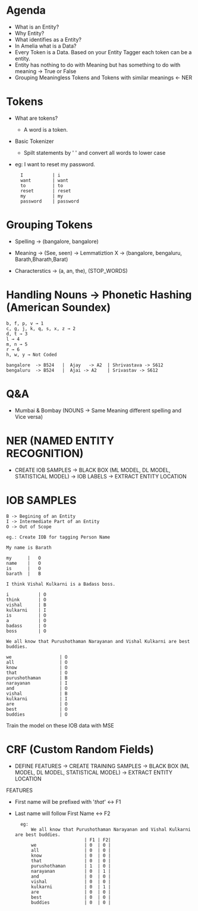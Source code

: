 # Agenda 
- What is an Entity?
- Why Entity?
- What identifies as a Entity?
- In Amelia what is a Data?
- Every Token is a Data. Based on your Entity Tagger each token can be a entity.
- Entity has nothing to do with Meaning but has something to do with meaning -> True or False
- Grouping Meaningless Tokens and Tokens with similar meanings <- NER

# Tokens

- What are tokens?
    - A word is a token. 

- Basic Tokenizer
    - Spilt statements by ' ' and convert all words to lower case

- eg: I want to reset my password.

        I           | i
        want        | want
        to          | to
        reset       | reset
        my          | my
        password    | password

# Grouping Tokens

- Spelling -> (bangalore, bangalore)
- Meaning -> (See, seen) -> Lemmatiztion  X -> (bangalore, bengaluru, Barath,Bharath,Barat)

- Characterstics -> (a, an, the), (STOP_WORDS)

# Handling Nouns -> Phonetic Hashing (American Soundex)
    b, f, p, v → 1 
    c, g, j, k, q, s, x, z → 2 
    d, t → 3 
    l → 4 
    m, n → 5
    r → 6 
    h, w, y → Not Coded

    bangalore  -> B524   |  Ajay   -> A2  | Shrivastava -> S612
    bengaluru  -> B524   |  Ajai -> A2    | Srivastav -> S612

# Q&A

- Mumbai & Bombay  (NOUNS -> Same Meaning different spelling and Vice versa)


# NER (NAMED ENTITY RECOGNITION)  

- CREATE IOB SAMPLES -> BLACK BOX (ML MODEL, DL MODEL, STATISTICAL MODEL) -> IOB LABELS -> EXTRACT ENTITY LOCATION

# IOB SAMPLES

    B -> Begining of an Entity
    I -> Intermediate Part of an Entity
    O -> Out of Scope

    eg.: Create IOB for tagging Person Name

    My name is Barath

    my      |   O
    name    |   O
    is      |   O
    barath  |   B

    I think Vishal Kulkarni is a Badass boss.

    i           | O
    think       | O
    vishal      | B
    kulkarni    | I
    is          | O
    a           | O
    badass      | O
    boss        | O

    We all know that Purushothaman Narayanan and Vishal Kulkarni are best buddies.

    we                  | O
    all                 | O
    know                | O
    that                | O
    purushothaman       | B
    narayanan           | I
    and                 | O
    vishal              | B
    kulkarni            | I
    are                 | O
    best                | O
    buddies             | O


Train the model on these IOB data with MSE

# CRF (Custom Random Fields)


- DEFINE FEATURES -> CREATE TRAINING SAMPLES -> BLACK BOX (ML MODEL, DL MODEL, STATISTICAL MODEL) -> EXTRACT ENTITY LOCATION

FEATURES
- First name will be prefixed with '_*that*_' <-> F1
- Last name will follow First Name <-> F2

        eg:
            We all know that Purushothaman Narayanan and Vishal Kulkarni are best buddies.
                                | F1 | F2|
            we                  | 0  | 0 |
            all                 | 0  | 0 |
            know                | 0  | 0 |
            that                | 0  | 0 |
            purushothaman       | 1  | 0 |
            narayanan           | 0  | 1 |
            and                 | 0  | 0 |
            vishal              | 0  | 0 |
            kulkarni            | 0  | 1 |
            are                 | 0  | 0 |
            best                | 0  | 0 |
            buddies             | 0  | 0 |
